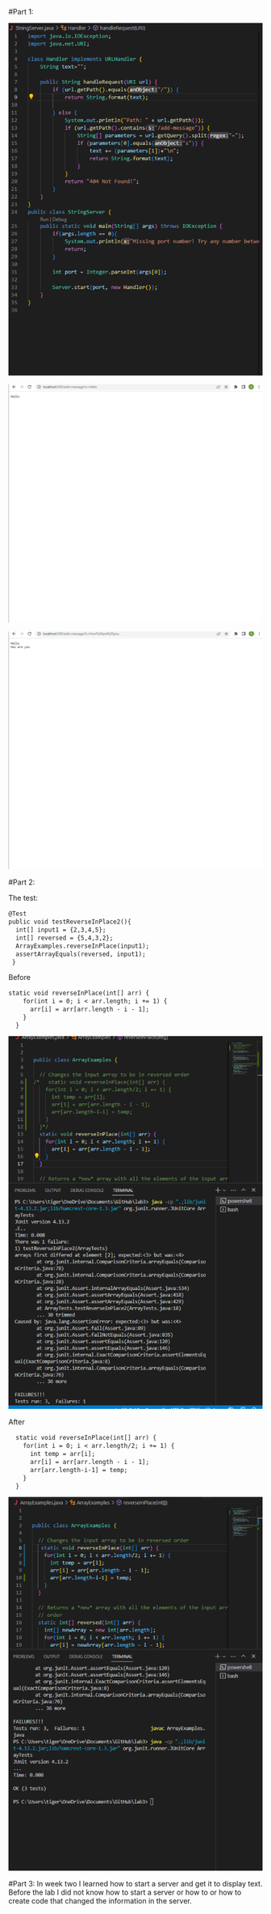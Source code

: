 
#Part 1:

![Image](PA2CodeForServer.png)

![Image](PA2HelloAdd.png)

![Image](PA2HelloHowAreYou.png)



#Part 2:

The test:
```
@Test
public void testReverseInPlace2(){
  int[] input1 = {2,3,4,5};
  int[] reversed = {5,4,3,2};
  ArrayExamples.reverseInPlace(input1);
  assertArrayEquals(reversed, input1);
 }
```

Before
```
static void reverseInPlace(int[] arr) {
    for(int i = 0; i < arr.length; i += 1) {
      arr[i] = arr[arr.length - i - 1];
    }
  }
 ```
![Image](PA2FailureTest.png)

After
```
  static void reverseInPlace(int[] arr) {
    for(int i = 0; i < arr.length/2; i += 1) {
      int temp = arr[i];
      arr[i] = arr[arr.length - i - 1];
      arr[arr.length-i-1] = temp;
    }
  }
```
![Image](PA2PassTest.png)




#Part 3:
In week two I learned how to start a server and get it to display text. Before the lab I did not know how to start a server or  how to or how to create code that changed the information in the server.
